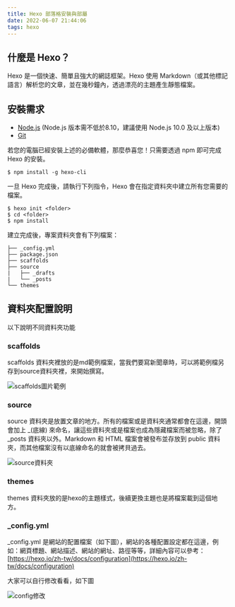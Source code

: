 ```yaml
---
title: Hexo 部落格安裝與部屬
date: 2022-06-07 21:44:06
tags: hexo
---
```


## 什麼是 Hexo？
Hexo 是一個快速、簡單且強大的網誌框架。Hexo 使用 Markdown（或其他標記語言）解析您的文章，並在幾秒鐘內，透過漂亮的主題產生靜態檔案。

## 安裝需求
- [Node.js](http://nodejs.org/) (Node.js 版本需不低於8.10，建議使用 Node.js 10.0 及以上版本)
- [Git](http://git-scm.com/)

若您的電腦已經安裝上述的必備軟體，那麼恭喜您！只需要透過 npm 即可完成 Hexo 的安裝。
```
$ npm install -g hexo-cli
```

一旦 Hexo 完成後，請執行下列指令，Hexo 會在指定資料夾中建立所有您需要的檔案。

```
$ hexo init <folder>
$ cd <folder>
$ npm install
```

建立完成後，專案資料夾會有下列檔案：
```
├── _config.yml
├── package.json
├── scaffolds
├── source
|   ├── _drafts
|   └── _posts
└── themes
```

## 資料夾配置說明

以下說明不同資料夾功能

### scaffolds

scaffolds 資料夾裡放的是md範例檔案，當我們要寫新聞章時，可以將範例檔另存到source資料夾裡，來開始撰寫。

![scaffolds圖片範例](https://firebasestorage.googleapis.com/v0/b/project-fb4ac.appspot.com/o/2022060702.png?alt=media&token=3ee586a3-0af2-4191-8cac-1d299028f03b)

### source

source 資料夾是放置文章的地方。所有的檔案或是資料夾通常都會在這邊，開頭會加上 _(底線) 來命名，讓這些資料夾或是檔案也成為隱藏檔案而被忽略，除了 _posts 資料夾以外。Markdown 和 HTML 檔案會被發布並存放到 public 資料夾，而其他檔案沒有以底線命名的就會被拷貝過去。

![source資料夾](https://firebasestorage.googleapis.com/v0/b/project-fb4ac.appspot.com/o/2022060701.png?alt=media&token=a71a827f-ea1c-4ad8-b570-0ce5372488b6)

### themes

themes 資料夾放的是hexo的主題樣式，後續更換主題也是將檔案載到這個地方。

### _config.yml

_config.yml 是網站的配置檔案（如下圖），網站的各種配置設定都在這邊，例如：網頁標題、網站描述、網站的網址、路徑等等，詳細內容可以參考： [https://hexo.io/zh-tw/docs/configuration](https://hexo.io/zh-tw/docs/configuration)

大家可以自行修改看看，如下圖

![config修改](https://firebasestorage.googleapis.com/v0/b/project-fb4ac.appspot.com/o/2022060701.png?alt=media&token=a71a827f-ea1c-4ad8-b570-0ce5372488b6)



